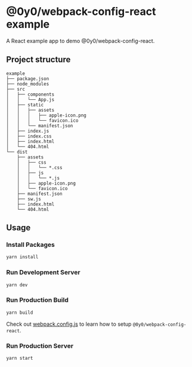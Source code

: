 # @0y0/webpack-config-react example

A React example app to demo @0y0/webpack-config-react.

## Project structure

```
example
├── package.json
├── node_modules
├── src
│   ├── components
│   │   └── App.js
│   ├── static
│   │   ├── assets
│   │   │   ├── apple-icon.png
│   │   │   └── favicon.ico
│   │   └── manifest.json
│   ├── index.js
│   ├── index.css
│   ├── index.html
│   └── 404.html
└── dist
    ├── assets
    │   ├── css
    │   │   └── *.css
    │   ├── js
    │   │   └── *.js
    │   ├── apple-icon.png
    │   └── favicon.ico
    ├── manifest.json
    ├── sw.js
    ├── index.html
    └── 404.html
```

## Usage

### Install Packages

```sh
yarn install
```

### Run Development Server

```sh
yarn dev
```

### Run Production Build

```sh
yarn build
```

Check out [webpack.config.js](./webpack.config.js) to learn how to setup `@0y0/webpack-config-react`.

### Run Production Server

```sh
yarn start
```
